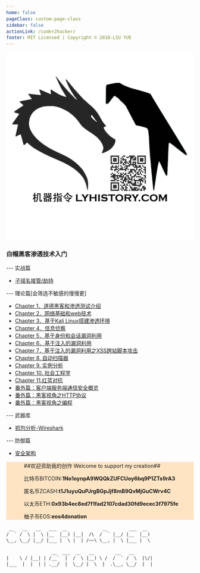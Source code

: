 ```yaml
---
home: false
pageClass: custom-page-class
sidebar: false
actionLink: /coder2hacker/
footer: MIT Licensed | Copyright © 2018-LIU YUE
---
```


<img class="header" src="/docs/docs_image/coder2hacker/kali.png"/>

<div>
	<h3>白帽黑客渗透技术入门</h3>
    <span>
        --- 实战篇
    </span>
	<ul>
		<li><a href="/docs/coder2hacker/attack_vectors/domain_takeover">子域名接管/劫持</a></li>
    </ul>
    <span>
        --- 理论篇[会筛选不敏感的慢慢更]
    </span>
	<ul>
		<li><a href="/docs/coder2hacker/ch1_intro">Chapter 1．道德黑客和渗透测试介绍</a></li>
		<li><a href="/docs/coder2hacker/ch2_web">Chapter 2．网络基础和web技术</a></li> 
		<li><a href="/docs/coder2hacker/ch3_kali&targets">Chapter 3．基于Kali Linux搭建渗透环境</a></li>	
		<li><a href="/docs/coder2hacker/ch4_reconnaissance">Chapter 4．信息侦察</a></li>
		<li><a href="/docs/coder2hacker/ch5_auth&session_based_exploit.md">Chapter 5．基于身份和会话漏洞利用</a></li>
		<li><a href="/docs/coder2hacker/ch6_injection_based_exploit_sql">Chapter 6．基于注入的漏洞利用</a></li>	
		<li><a href="/docs/coder2hacker/ch7_injection_based_exploit_xss">Chapter 7．基于注入的漏洞利用之XSS跨站脚本攻击</a></li>
		<li><a href="/docs/coder2hacker/ch8_scanner">Chapter 8. 自动扫描器</a></li>
		<li><a href="/docs/coder2hacker/ch9_case_analysis">Chapter 9. 实例分析</a></li>
		<li><a href="/docs/coder2hacker/ch10_social_engineer">Chapter 10. 社会工程学</a></li>
		<li><a href="/docs/coder2hacker/ch11_cobalt_strike">Chapter 11.红蓝对抗</a></li>
		<li><a href="/docs/coder2hacker/overview_security_client2server">番外篇：客户端服务端通信安全概览</a></li>
		<li><a href="/docs/coder2hacker/hackers_view_http_protocol">番外篇：黑客视角之HTTP协议</a></li>
		<li><a href="/docs/coder2hacker/hackers_view_programming">番外篇：黑客视角之编程</a></li>
	</ul>
	<span>
        --- 武器库
    </span>
	<ul>
		<li><a href="/docs/coder2hacker/weapon_vault/tools_packet-analyzer_wireshark">抓包分析-Wireshark</a></li>
    </ul>
	<span>
        --- 防御篇
    </span>
	<ul>
		<li><a href="/docs/coder2hacker/defend/security_architecture">安全架构</a></li>
    </ul>
</div>



<div style="background-color:bisque;">
	<ul>
        <ol>
            ##欢迎资助我的创作 Welcome to support my creation##
        </ol>
		<ol>比特币BITCOIN:<strong>1No1oynpA9WQQkZUFCUoy6bq9P1ZTs9rA3</strong></ol>
		<ol>匿名币ZCASH:<strong>t1J1uyuQuPJrgBGpJjf8mB9QvMjGuCWrv4C</strong></ol>
		<ol>以太币ETH:<strong>0x93b4ec8ed7f1fad2107cdad30fd9ecec3f7975fe</strong></ol>
		<ol>柚子币EOS:<strong>eos4donation</strong></ol>
	</ul>
</div>



```
 __   __   __   ___  __             __        ___  __   
/  ` /  \ |  \ |__  |__) |__|  /\  /  ` |__/ |__  |__)  
\__, \__/ |__/ |___ |  \ |  | /~~\ \__, |  \ |___ |  \  
                                                        
                 __  ___  __   __        __   __        
|    \ / |__| | /__`  |  /  \ |__) \ /  /  ` /  \  |\/| 
|___  |  |  | | .__/  |  \__/ |  \  |  .\__, \__/  |  | 
                                                        
```



